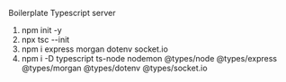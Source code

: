 Boilerplate Typescript server 

1. npm init -y
2. npx tsc --init
3. npm i express morgan dotenv socket.io
4. npm i -D typescript ts-node nodemon @types/node @types/express @types/morgan @types/dotenv @types/socket.io